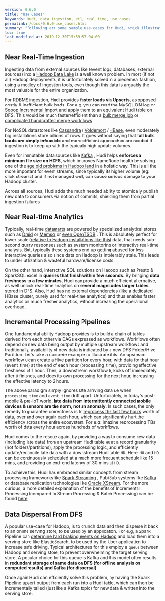 ```yaml
---
version: 0.6.0
title: "Use Cases"
keywords: hudi, data ingestion, etl, real time, use cases
permalink: /docs/0.6.0-use_cases.html
summary: "Following are some sample use-cases for Hudi, which illustrate the benefits in terms of faster processing & increased efficiency"
toc: true
last_modified_at: 2019-12-30T15:59:57-04:00
---
```


## Near Real-Time Ingestion

Ingesting data from external sources like (event logs, databases, external sources) into a [Hadoop Data Lake](http://martinfowler.com/bliki/DataLake.html) is a well known problem.
In most (if not all) Hadoop deployments, it is unfortunately solved in a piecemeal fashion, using a medley of ingestion tools,
even though this data is arguably the most valuable for the entire organization.

For RDBMS ingestion, Hudi provides __faster loads via Upserts__, as opposed costly & inefficient bulk loads. For e.g, you can read the MySQL BIN log or [Sqoop Incremental Import](https://sqoop.apache.org/docs/1.4.2/SqoopUserGuide.html#_incremental_imports) and apply them to an
equivalent Hudi table on DFS. This would be much faster/efficient than a [bulk merge job](https://sqoop.apache.org/docs/1.4.0-incubating/SqoopUserGuide.html#id1770457)
or [complicated handcrafted merge workflows](http://hortonworks.com/blog/four-step-strategy-incremental-updates-hive/)

For NoSQL datastores like [Cassandra](http://cassandra.apache.org/) / [Voldemort](http://www.project-voldemort.com/voldemort/) / [HBase](https://hbase.apache.org/), even moderately big installations store billions of rows.
It goes without saying that __full bulk loads are simply infeasible__ and more efficient approaches are needed if ingestion is to keep up with the typically high update volumes.

Even for immutable data sources like [Kafka](https://kafka.apache.org) , Hudi helps __enforces a minimum file size on HDFS__, which improves NameNode health by solving one of the [age old problems in Hadoop land](https://blog.cloudera.com/blog/2009/02/the-small-files-problem/) in a holistic way. This is all the more important for event streams, since typically its higher volume (eg: click streams) and if not managed well, can cause serious damage to your Hadoop cluster.

Across all sources, Hudi adds the much needed ability to atomically publish new data to consumers via notion of commits, shielding them from partial ingestion failures


## Near Real-time Analytics

Typically, real-time [datamarts](https://en.wikipedia.org/wiki/Data_mart) are powered by specialized analytical stores such as [Druid](http://druid.io/) or [Memsql](http://www.memsql.com/) or [even OpenTSDB](http://opentsdb.net/) .
This is absolutely perfect for lower scale ([relative to Hadoop installations like this](https://blog.twitter.com/2015/hadoop-filesystem-at-twitter)) data, that needs sub-second query responses such as system monitoring or interactive real-time analysis.
But, typically these systems end up getting abused for less interactive queries also since data on Hadoop is intolerably stale. This leads to under utilization & wasteful hardware/license costs.

On the other hand, interactive SQL solutions on Hadoop such as Presto & SparkSQL excel in __queries that finish within few seconds__.
By bringing __data freshness to a few minutes__, Hudi can provide a much efficient alternative, as well unlock real-time analytics on __several magnitudes larger tables__ stored in DFS.
Also, Hudi has no external dependencies (like a dedicated HBase cluster, purely used for real-time analytics) and thus enables faster analytics on much fresher analytics, without increasing the operational overhead.


## Incremental Processing Pipelines

One fundamental ability Hadoop provides is to build a chain of tables derived from each other via DAGs expressed as workflows.
Workflows often depend on new data being output by multiple upstream workflows and traditionally, availability of new data is indicated by a new DFS Folder/Hive Partition.
Let's take a concrete example to illustrate this. An upstream workflow `U` can create a Hive partition for every hour, with data for that hour (event_time) at the end of each hour (processing_time), providing effective freshness of 1 hour.
Then, a downstream workflow `D`, kicks off immediately after `U` finishes, and does its own processing for the next hour, increasing the effective latency to 2 hours.

The above paradigm simply ignores late arriving data i.e when `processing_time` and `event_time` drift apart.
Unfortunately, in today's post-mobile & pre-IoT world, __late data from intermittently connected mobile devices & sensors are the norm, not an anomaly__.
In such cases, the only remedy to guarantee correctness is to [reprocess the last few hours](https://falcon.apache.org/FalconDocumentation.html#Handling_late_input_data) worth of data,
over and over again each hour, which can significantly hurt the efficiency across the entire ecosystem. For e.g; imagine reprocessing TBs worth of data every hour across hundreds of workflows.

Hudi comes to the rescue again, by providing a way to consume new data (including late data) from an upstream Hudi table `HU` at a record granularity (not folders/partitions),
apply the processing logic, and efficiently update/reconcile late data with a downstream Hudi table `HD`. Here, `HU` and `HD` can be continuously scheduled at a much more frequent schedule
like 15 mins, and providing an end-end latency of 30 mins at `HD`.

To achieve this, Hudi has embraced similar concepts from stream processing frameworks like [Spark Streaming](https://spark.apache.org/docs/latest/streaming-programming-guide.html#join-operations) , Pub/Sub systems like [Kafka](http://kafka.apache.org/documentation/#theconsumer)
or database replication technologies like [Oracle XStream](https://docs.oracle.com/cd/E11882_01/server.112/e16545/xstrm_cncpt.htm#XSTRM187).
For the more curious, a more detailed explanation of the benefits of Incremental Processing (compared to Stream Processing & Batch Processing) can be found [here](https://www.oreilly.com/ideas/ubers-case-for-incremental-processing-on-hadoop)


## Data Dispersal From DFS

A popular use-case for Hadoop, is to crunch data and then disperse it back to an online serving store, to be used by an application.
For e.g, a Spark Pipeline can [determine hard braking events on Hadoop](https://eng.uber.com/telematics/) and load them into a serving store like ElasticSearch, to be used by the Uber application to increase safe driving. Typical architectures for this employ a `queue` between Hadoop and serving store, to prevent overwhelming the target serving store.
A popular choice for this queue is Kafka and this model often results in __redundant storage of same data on DFS (for offline analysis on computed results) and Kafka (for dispersal)__

Once again Hudi can efficiently solve this problem, by having the Spark Pipeline upsert output from
each run into a Hudi table, which can then be incrementally tailed (just like a Kafka topic) for new data & written into the serving store.

